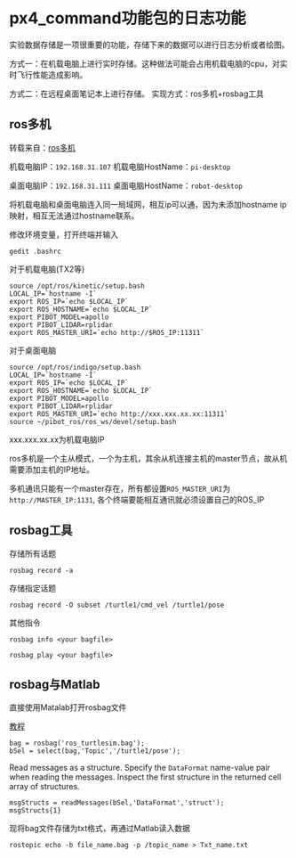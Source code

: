 # px4_command功能包的日志功能

实验数据存储是一项很重要的功能，存储下来的数据可以进行日志分析或者绘图。

方式一：在机载电脑上进行实时存储。这种做法可能会占用机载电脑的cpu，对实时飞行性能造成影响。

方式二：在远程桌面笔记本上进行存储。
实现方式：ros多机+rosbag工具

## ros多机

转载来自：[ros多机](https://www.jianshu.com/p/69815d79d37f)

机载电脑IP：`192.168.31.107`
机载电脑HostName：`pi-desktop`

桌面电脑IP：`192.168.31.111`
桌面电脑HostName：`robot-desktop`

将机载电脑和桌面电脑连入同一局域网，相互ip可以通，因为未添加hostname ip映射，相互无法通过hostname联系。

修改环境变量，打开终端并输入

    gedit .bashrc


对于机载电脑(TX2等)
```
source /opt/ros/kinetic/setup.bash
LOCAL_IP=`hostname -I`
export ROS_IP=`echo $LOCAL_IP`
export ROS_HOSTNAME=`echo $LOCAL_IP`
export PIBOT_MODEL=apollo
export PIBOT_LIDAR=rplidar
export ROS_MASTER_URI=`echo http://$ROS_IP:11311`
```

对于桌面电脑
```
source /opt/ros/indigo/setup.bash
LOCAL_IP=`hostname -I`
export ROS_IP=`echo $LOCAL_IP`
export ROS_HOSTNAME=`echo $LOCAL_IP`
export PIBOT_MODEL=apollo
export PIBOT_LIDAR=rplidar
export ROS_MASTER_URI=`echo http://xxx.xxx.xx.xx:11311`
source ~/pibot_ros/ros_ws/devel/setup.bash
```
  
xxx.xxx.xx.xx为机载电脑IP

ros多机是一个主从模式，一个为主机，其余从机连接主机的master节点，故从机需要添加主机的IP地址。

多机通讯只能有一个master存在，所有都设置`ROS_MASTER_URI`为`http://MASTER_IP:1131`, 各个终端要能相互通讯就必须设置自己的ROS_IP

## rosbag工具

存储所有话题

    rosbag record -a

存储指定话题

    rosbag record -O subset /turtle1/cmd_vel /turtle1/pose

其他指令

    rosbag info <your bagfile>
    
    rosbag play <your bagfile>


## rosbag与Matlab

直接使用Matalab打开rosbag文件

[教程](https://www.mathworks.com/help/robotics/ref/rosbag.html)

    bag = rosbag('ros_turtlesim.bag');
    bSel = select(bag,'Topic','/turtle1/pose');

Read messages as a structure. Specify the  `DataFormat`  name-value pair when reading the messages. Inspect the first structure in the returned cell array of structures.

    msgStructs = readMessages(bSel,'DataFormat','struct');
    msgStructs{1}

现将bag文件存储为txt格式，再通过Matlab读入数据

    rostopic echo -b file_name.bag -p /topic_name > Txt_name.txt
